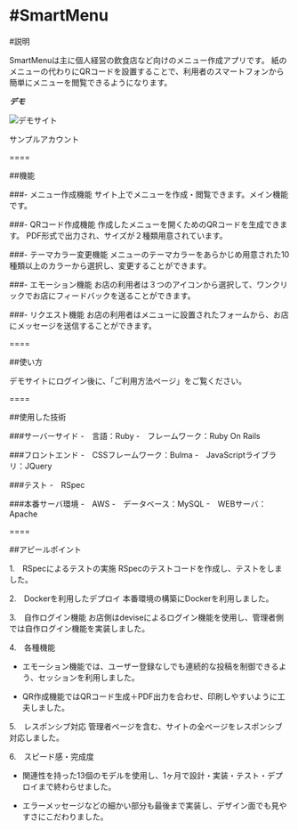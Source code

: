 #SmartMenu
====

#説明

SmartMenuは主に個人経営の飲食店など向けのメニュー作成アプリです。
紙のメニューの代わりにQRコードを設置することで、利用者のスマートフォンから簡単にメニューを閲覧できるようになります。

***デモ***

![デモサイト](*)

サンプルアカウント

====

##機能

###- メニュー作成機能
サイト上でメニューを作成・閲覧できます。メイン機能です。

###- QRコード作成機能
作成したメニューを開くためのQRコードを生成できます。
PDF形式で出力され、サイズが２種類用意されています。

###- テーマカラー変更機能
メニューのテーマカラーをあらかじめ用意された10種類以上のカラーから選択し、変更することができます。

###- エモーション機能
お店の利用者は３つのアイコンから選択して、ワンクリックでお店にフィードバックを送ることができます。

###- リクエスト機能
お店の利用者はメニューに設置されたフォームから、お店にメッセージを送信することができます。

====

##使い方

デモサイトにログイン後に、「ご利用方法ページ」をご覧ください。

====

##使用した技術

###サーバーサイド
-　言語：Ruby
-　フレームワーク：Ruby On Rails

###フロントエンド
-　CSSフレームワーク：Bulma
-　JavaScriptライブラリ：JQuery

###テスト
-　RSpec

###本番サーバ環境
-　AWS
-　データベース：MySQL
-　WEBサーバ：Apache

====

##アピールポイント

1.　RSpecによるテストの実施
RSpecのテストコードを作成し、テストをしました。

2.　Dockerを利用したデプロイ
本番環境の構築にDockerを利用しました。

3.　自作ログイン機能
お店側はdeviseによるログイン機能を使用し、管理者側では自作ログイン機能を実装しました。

4.　各種機能
- エモーション機能では、ユーザー登録なしでも連続的な投稿を制御できるよう、セッションを利用しました。

- QR作成機能ではQRコード生成＋PDF出力を合わせ、印刷しやすいように工夫しました。

5.　レスポンシブ対応
管理者ページを含む、サイトの全ページをレスポンシブ対応しました。

6.　スピード感・完成度
- 関連性を持った13個のモデルを使用し、1ヶ月で設計・実装・テスト・デプロイまで終わらせました。

- エラーメッセージなどの細かい部分も最後まで実装し、デザイン面でも見やすさにこだわりました。